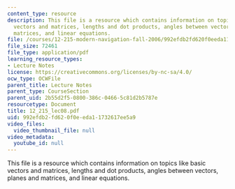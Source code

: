 ```yaml
---
content_type: resource
description: This file is a resource which contains information on topics like basic
  vectors and matrices, lengths and dot products, angles between vectors, planes and
  matrices, and linear equations.
file: /courses/12-215-modern-navigation-fall-2006/992efdb2fd620f0eeda11732617ee5a9_12_215_lec08.pdf
file_size: 72461
file_type: application/pdf
learning_resource_types:
- Lecture Notes
license: https://creativecommons.org/licenses/by-nc-sa/4.0/
ocw_type: OCWFile
parent_title: Lecture Notes
parent_type: CourseSection
parent_uid: 2b55d2f5-0800-386c-0466-5c81d2b5787e
resourcetype: Document
title: 12_215_lec08.pdf
uid: 992efdb2-fd62-0f0e-eda1-1732617ee5a9
video_files:
  video_thumbnail_file: null
video_metadata:
  youtube_id: null
---
```

This file is a resource which contains information on topics like basic vectors and matrices, lengths and dot products, angles between vectors, planes and matrices, and linear equations.